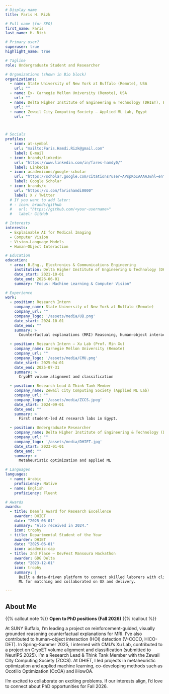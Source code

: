 ```yaml
---
# Display name
title: Faris H. Rizk

# Full name (for SEO)
first_name: Faris
last_name: H. Rizk

# Primary user?
superuser: true
highlight_name: true

# Tagline
role: Undergraduate Student and Researcher 

# Organizations (shown in Bio block)
organizations:
  - name: State University of New York at Buffalo (Remote), USA
    url: ""
  - name: Ex- Carnegie Mellon University (Remote), USA
    url: ""    
  - name: Delta Higher Institute of Engineering & Technology (DHIET), Egypt
    url: ""
  - name: Zewail City Computing Society — Applied ML Lab, Egypt
    url: ""



# Socials
profiles:
  - icon: at-symbol
    url: "mailto:Faris.Hamdi.Rizk@gmail.com"
    label: E-mail
  - icon: brands/linkedin
    url: "https://www.linkedin.com/in/fares-hamdy0/"
    label: LinkedIn
  - icon: academicons/google-scholar
    url: "https://scholar.google.com/citations?user=APspKoIAAAAJ&hl=en"
    label: Google Scholar
  - icon: brands/x
    url: "https://x.com/farishamdi0000"
    label: X / Twitter
  # If you want to add later:
  # - icon: brands/github
  #   url: "https://github.com/<your-username>"
  #   label: GitHub

# Interests
interests:
  - Explainable AI for Medical Imaging
  - Computer Vision
  - Vision–Language Models
  - Human–Object Interaction

# Education
education:
  - area: B.Eng., Electronics & Communications Engineering
    institution: Delta Higher Institute of Engineering & Technology (DHIET)
    date_start: 2021-10-01
    date_end: 2026-06-01
    summary: "Focus: Machine Learning & Computer Vision"

# Experience
work:
  - position: Research Intern
    company_name: State University of New York at Buffalo (Remote)
    company_url: ""
    company_logo: '/assets/media/UB.png'
    date_start: 2024-10-01
    date_end: ""
    summary: >
      Counterfactual explanations (MRI) Reasoning, human–object interaction (HOI) detection

  - position: Research Intern — Xu Lab (Prof. Min Xu)
    company_name: Carnegie Mellon University (Remote)
    company_url: ""
    company_logo: '/assets/media/CMU.png'
    date_start: 2025-04-01
    date_end: 2025-07-31
    summary: >
      CryoET volume alignment and classification

  - position: Research Lead & Think Tank Member
    company_name: Zewail City Computing Society (Applied ML Lab)
    company_url: ""
    company_logo: '/assets/media/ZCCS.jpeg'
    date_start: 2024-09-01
    date_end: ""
    summary: >
      First student-led AI research labs in Egypt.

  - position: Undergraduate Researcher
    company_name: Delta Higher Institute of Engineering & Technology (DHIET)
    company_url: ""
    company_logo: '/assets/media/DHIET.jpg'
    date_start: 2023-01-01
    date_end: ""
    summary: >
      Metaheuristic optimization and applied ML

# Languages
languages:
  - name: Arabic
    proficiency: Native
  - name: English
    proficiency: Fluent

# Awards
awards:
  - title: Dean’s Award for Research Excellence
    awarder: DHIET
    date: "2025-06-01"
    summary: "Also received in 2024."
    icon: trophy
  - title: Departmental Student of the Year
    awarder: DHIET
    date: "2025-06-01"
    icon: academic-cap
  - title: 2nd Place — DevFest Mansoura Hackathon
    awarder: GDG Delta
    date: "2023-12-01"
    icon: trophy
    summary: |
      Built a data-driven platform to connect skilled laborers with clients; used
      ML for matching and collaborated on UX and delivery.

---
```

## About Me

{{% callout note %}}
**Open to PhD positions (Fall 2026)**
{{% /callout %}}

At SUNY Buffalo, I’m leading a project on reinforcement-guided, visually grounded reasoning counterfactual explanations for MRI. I’ve also contributed to human–object interaction (HOI) detection (V-COCO, HICO-DET). In Spring–Summer 2025, I interned with CMU’s Xu Lab, contributed to a project on CryoET volume alignment and classification (submitted to NeurIPS 2025). I’m a Research Lead & Think Tank Member with the Zewail City Computing Society (ZCCS). At DHIET, I led projects in metaheuristic optimization and applied machine learning, co-developing methods such as Ocotillo Optimization (OcOA) and iHowOA.

I’m excited to collaborate on exciting problems. If our interests align, I’d love to connect about PhD opportunities for Fall 2026.